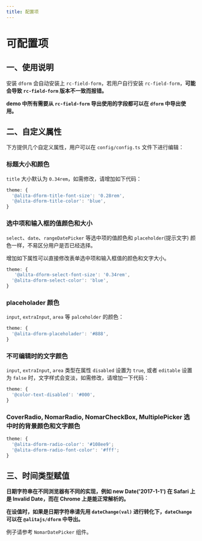 ```yaml
---
title: 配置项
---
```


# 可配置项

## 一、使用说明

安装 `dform` 会自动安装上 `rc-field-form`，若用户自行安装 `rc-field-form`，**可能会导致 `rc-field-form` 版本不一致而报错。**

**demo 中所有需要从 `rc-field-form` 导出使用的字段都可以在 `dform` 中导出使用。**

## 二、自定义属性

下方提供几个自定义属性，用户可以在 `config/config.ts` 文件下进行编辑：

### 标题大小和颜色

`title` 大小默认为 `0.34rem`，如需修改，请增加如下代码：

```js
theme: {
  '@alita-dform-title-font-size': '0.28rem',
  '@alita-dform-title-color': 'blue',
}
```

### 选中项和输入框的值颜色和大小

`select`、`date`、`rangeDatePicker` 等选中项的值颜色和 `placeholder`(提示文字) 颜色一样，不易区分用户是否已经选择。

增加如下属性可以直接修改表单选中项和输入框值的颜色和文字大小。

```js
theme: {
   '@alita-dform-select-font-size': '0.34rem',
  '@alita-dform-select-color': 'blue',
}
```

### placeholader 颜色

`input`, `extraInput`, `area` 等 `palceholder` 的颜色：

```js
theme: {
  '@alita-dform-placeholader': '#888',
}
```

### 不可编辑时的文字颜色

`input`, `extraInput`, `area` 类型在属性 `disabled` 设置为 `true`, 或者 `editable` 设置为 `false` 时，文字样式会变淡，如需修改，请增加一下代码：

```js
theme: {
  '@color-text-disabled': '#000',
}
```

### CoverRadio, NomarRadio, NomarCheckBox, MultiplePicker 选中时的背景颜色和文字颜色

```js
theme: {
  '@alita-dform-radio-color': '#108ee9';
  '@alita-dform-radio-font-color': '#fff';
}
```

## 三、时间类型赋值

**日期字符串在不同浏览器有不同的实现，例如 new Date('2017-1-1') 在 Safari 上是 Invalid Date，而在 Chrome 上是能正常解析的。**

**在设值时，如果是日期字符串请先用 `dateChange(val)` 进行转化下，`dateChange` 可以在 `@alitajs/dform` 中导出。**

例子请参考 `NomarDatePicker` 组件。
